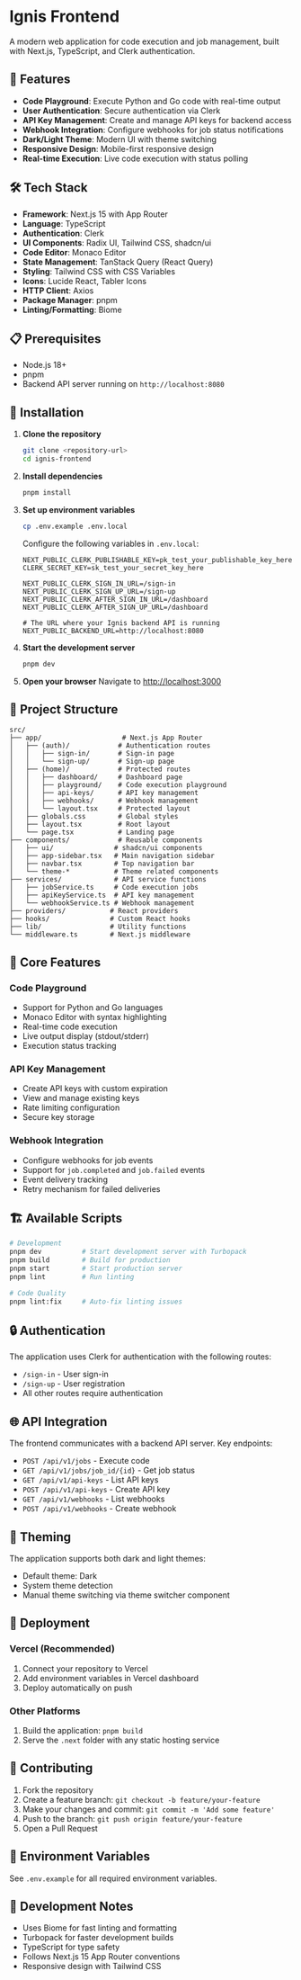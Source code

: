 # Ignis Frontend

A modern web application for code execution and job management, built with Next.js, TypeScript, and Clerk authentication.

## 🚀 Features

- **Code Playground**: Execute Python and Go code with real-time output
- **User Authentication**: Secure authentication via Clerk
- **API Key Management**: Create and manage API keys for backend access
- **Webhook Integration**: Configure webhooks for job status notifications
- **Dark/Light Theme**: Modern UI with theme switching
- **Responsive Design**: Mobile-first responsive design
- **Real-time Execution**: Live code execution with status polling

## 🛠 Tech Stack

- **Framework**: Next.js 15 with App Router
- **Language**: TypeScript
- **Authentication**: Clerk
- **UI Components**: Radix UI, Tailwind CSS, shadcn/ui
- **Code Editor**: Monaco Editor
- **State Management**: TanStack Query (React Query)
- **Styling**: Tailwind CSS with CSS Variables
- **Icons**: Lucide React, Tabler Icons
- **HTTP Client**: Axios
- **Package Manager**: pnpm
- **Linting/Formatting**: Biome

## 📋 Prerequisites

- Node.js 18+
- pnpm
- Backend API server running on `http://localhost:8080`

## 🔧 Installation

1. **Clone the repository**
   ```bash
   git clone <repository-url>
   cd ignis-frontend
   ```

2. **Install dependencies**
   ```bash
   pnpm install
   ```

3. **Set up environment variables**
   ```bash
   cp .env.example .env.local
   ```

   Configure the following variables in `.env.local`:
   ```env
   NEXT_PUBLIC_CLERK_PUBLISHABLE_KEY=pk_test_your_publishable_key_here
   CLERK_SECRET_KEY=sk_test_your_secret_key_here

   NEXT_PUBLIC_CLERK_SIGN_IN_URL=/sign-in
   NEXT_PUBLIC_CLERK_SIGN_UP_URL=/sign-up
   NEXT_PUBLIC_CLERK_AFTER_SIGN_IN_URL=/dashboard
   NEXT_PUBLIC_CLERK_AFTER_SIGN_UP_URL=/dashboard

   # The URL where your Ignis backend API is running
   NEXT_PUBLIC_BACKEND_URL=http://localhost:8080
   ```

4. **Start the development server**
   ```bash
   pnpm dev
   ```

5. **Open your browser**
   Navigate to [http://localhost:3000](http://localhost:3000)

## 📁 Project Structure

```
src/
├── app/                    # Next.js App Router
│   ├── (auth)/            # Authentication routes
│   │   ├── sign-in/       # Sign-in page
│   │   └── sign-up/       # Sign-up page
│   ├── (home)/            # Protected routes
│   │   ├── dashboard/     # Dashboard page
│   │   ├── playground/    # Code execution playground
│   │   ├── api-keys/      # API key management
│   │   ├── webhooks/      # Webhook management
│   │   └── layout.tsx     # Protected layout
│   ├── globals.css        # Global styles
│   ├── layout.tsx         # Root layout
│   └── page.tsx           # Landing page
├── components/            # Reusable components
│   ├── ui/               # shadcn/ui components
│   ├── app-sidebar.tsx   # Main navigation sidebar
│   ├── navbar.tsx        # Top navigation bar
│   └── theme-*           # Theme related components
├── services/             # API service functions
│   ├── jobService.ts     # Code execution jobs
│   ├── apiKeyService.ts  # API key management
│   └── webhookService.ts # Webhook management
├── providers/           # React providers
├── hooks/               # Custom React hooks
├── lib/                 # Utility functions
└── middleware.ts        # Next.js middleware
```

## 🎯 Core Features

### Code Playground
- Support for Python and Go languages
- Monaco Editor with syntax highlighting
- Real-time code execution
- Live output display (stdout/stderr)
- Execution status tracking

### API Key Management
- Create API keys with custom expiration
- View and manage existing keys
- Rate limiting configuration
- Secure key storage

### Webhook Integration
- Configure webhooks for job events
- Support for `job.completed` and `job.failed` events
- Event delivery tracking
- Retry mechanism for failed deliveries

## 🏗 Available Scripts

```bash
# Development
pnpm dev          # Start development server with Turbopack
pnpm build        # Build for production
pnpm start        # Start production server
pnpm lint         # Run linting

# Code Quality
pnpm lint:fix     # Auto-fix linting issues
```

## 🔒 Authentication

The application uses Clerk for authentication with the following routes:
- `/sign-in` - User sign-in
- `/sign-up` - User registration
- All other routes require authentication

## 🌐 API Integration

The frontend communicates with a backend API server. Key endpoints:

- `POST /api/v1/jobs` - Execute code
- `GET /api/v1/jobs/job_id/{id}` - Get job status
- `GET /api/v1/api-keys` - List API keys
- `POST /api/v1/api-keys` - Create API key
- `GET /api/v1/webhooks` - List webhooks
- `POST /api/v1/webhooks` - Create webhook

## 🎨 Theming

The application supports both dark and light themes:
- Default theme: Dark
- System theme detection
- Manual theme switching via theme switcher component

## 🚀 Deployment

### Vercel (Recommended)
1. Connect your repository to Vercel
2. Add environment variables in Vercel dashboard
3. Deploy automatically on push

### Other Platforms
1. Build the application: `pnpm build`
2. Serve the `.next` folder with any static hosting service

## 🤝 Contributing

1. Fork the repository
2. Create a feature branch: `git checkout -b feature/your-feature`
3. Make your changes and commit: `git commit -m 'Add some feature'`
4. Push to the branch: `git push origin feature/your-feature`
5. Open a Pull Request

## 📝 Environment Variables

See `.env.example` for all required environment variables.

## 🔧 Development Notes

- Uses Biome for fast linting and formatting
- Turbopack for faster development builds
- TypeScript for type safety
- Follows Next.js 15 App Router conventions
- Responsive design with Tailwind CSS
